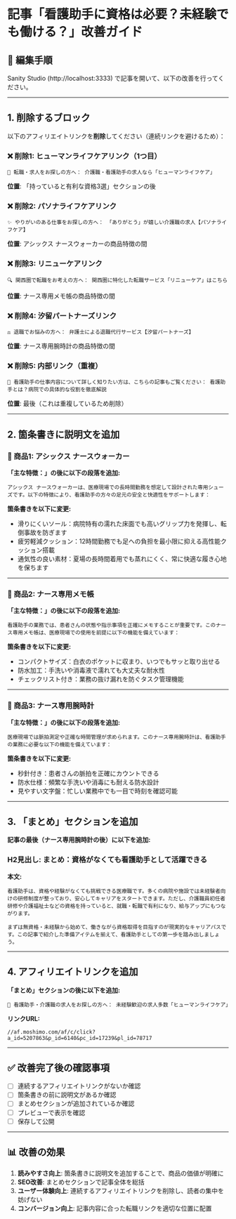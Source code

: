 # 記事「看護助手に資格は必要？未経験でも働ける？」改善ガイド

## 📝 編集手順

Sanity Studio (http://localhost:3333) で記事を開いて、以下の改善を行ってください。

---

## 1. 削除するブロック

以下のアフィリエイトリンクを**削除**してください（連続リンクを避けるため）：

### ❌ 削除1: ヒューマンライフケアリンク（1つ目）
```
💼 転職・求人をお探しの方へ： 介護職・看護助手の求人なら「ヒューマンライフケア」
```
**位置**: 「持っていると有利な資格3選」セクションの後

### ❌ 削除2: パソナライフケアリンク
```
✨ やりがいのある仕事をお探しの方へ： 「ありがとう」が嬉しい介護職の求人【パソナライフケア】
```
**位置**: アシックス ナースウォーカーの商品特徴の間

### ❌ 削除3: リニューケアリンク
```
🔍 関西圏で転職をお考えの方へ： 関西圏に特化した転職サービス「リニューケア」はこちら
```
**位置**: ナース専用メモ帳の商品特徴の間

### ❌ 削除4: 汐留パートナーズリンク
```
⚖️ 退職でお悩みの方へ： 弁護士による退職代行サービス【汐留パートナーズ】
```
**位置**: ナース専用腕時計の商品特徴の間

### ❌ 削除5: 内部リンク（重複）
```
💼 看護助手の仕事内容について詳しく知りたい方は、こちらの記事もご覧ください： 看護助手とは？病院での具体的な役割を徹底解説
```
**位置**: 最後（これは重複しているため削除）

---

## 2. 箇条書きに説明文を追加

### 📝 商品1: アシックス ナースウォーカー

**「主な特徴：」の後に以下の段落を追加:**

```
アシックス ナースウォーカーは、医療現場での長時間勤務を想定して設計された専用シューズです。以下の特徴により、看護助手の方々の足元の安全と快適性をサポートします：
```

**箇条書きを以下に変更:**

- 滑りにくいソール：病院特有の濡れた床面でも高いグリップ力を発揮し、転倒事故を防ぎます
- 疲労軽減クッション：12時間勤務でも足への負担を最小限に抑える高性能クッション搭載
- 通気性の良い素材：夏場の長時間着用でも蒸れにくく、常に快適な履き心地を保ちます

---

### 📝 商品2: ナース専用メモ帳

**「主な特徴：」の後に以下の段落を追加:**

```
看護助手の業務では、患者さんの状態や指示事項を正確にメモすることが重要です。このナース専用メモ帳は、医療現場での使用を前提に以下の機能を備えています：
```

**箇条書きを以下に変更:**

- コンパクトサイズ：白衣のポケットに収まり、いつでもサッと取り出せる
- 防水加工：手洗いや消毒液で濡れても大丈夫な耐水性
- チェックリスト付き：業務の抜け漏れを防ぐタスク管理機能

---

### 📝 商品3: ナース専用腕時計

**「主な特徴：」の後に以下の段落を追加:**

```
医療現場では脈拍測定や正確な時間管理が求められます。このナース専用腕時計は、看護助手の業務に必要な以下の機能を備えています：
```

**箇条書きを以下に変更:**

- 秒針付き：患者さんの脈拍を正確にカウントできる
- 防水仕様：頻繁な手洗いや消毒にも耐える防水設計
- 見やすい文字盤：忙しい業務中でも一目で時刻を確認可能

---

## 3. 「まとめ」セクションを追加

**記事の最後（ナース専用腕時計の後）に以下を追加:**

### H2見出し: まとめ：資格がなくても看護助手として活躍できる

**本文:**

```
看護助手は、資格や経験がなくても挑戦できる医療職です。多くの病院や施設では未経験者向けの研修制度が整っており、安心してキャリアをスタートできます。ただし、介護職員初任者研修や介護福祉士などの資格を持っていると、就職・転職で有利になり、給与アップにもつながります。

まずは無資格・未経験から始めて、働きながら資格取得を目指すのが現実的なキャリアパスです。この記事で紹介した準備アイテムを揃えて、看護助手としての第一歩を踏み出しましょう。
```

---

## 4. アフィリエイトリンクを追加

**「まとめ」セクションの後に以下を追加:**

```
💼 看護助手・介護職の求人をお探しの方へ： 未経験歓迎の求人多数「ヒューマンライフケア」
```

**リンクURL:**
```
//af.moshimo.com/af/c/click?a_id=5207863&p_id=6140&pc_id=17239&pl_id=78717
```

---

## ✅ 改善完了後の確認事項

- [ ] 連続するアフィリエイトリンクがないか確認
- [ ] 箇条書きの前に説明文があるか確認
- [ ] まとめセクションが追加されているか確認
- [ ] プレビューで表示を確認
- [ ] 保存して公開

---

## 📊 改善の効果

1. **読みやすさ向上**: 箇条書きに説明文を追加することで、商品の価値が明確に
2. **SEO改善**: まとめセクションで記事全体を総括
3. **ユーザー体験向上**: 連続するアフィリエイトリンクを削除し、読者の集中を妨げない
4. **コンバージョン向上**: 記事内容に合った転職リンクを適切な位置に配置
